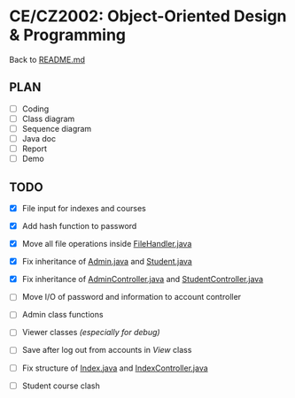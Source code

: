 # CE/CZ2002: Object-Oriented Design & Programming
  
Back to [README.md](README.md)

## PLAN
- [ ] Coding
- [ ] Class diagram
- [ ] Sequence diagram
- [ ] Java doc
- [ ] Report
- [ ] Demo

## TODO
- [x] File input for indexes and courses
- [x] Add hash function to password
- [x] Move all file operations inside [FileHandler.java](source/FileHandler.java)
- [x] Fix inheritance of [Admin.java](source/Admin.java) and [Student.java](source/Student.java)
- [x] Fix inheritance of [AdminController.java](source/AdminController.java) and 
[StudentController.java](source/StudentController.java)
- [ ] Move I/O of password and information to account controller
- [ ] Admin class functions
- [ ] Viewer classes _(especially for debug)_
- [ ] Save after log out from accounts in _View_ class
- [ ] Fix structure of [Index.java](source/Index.java) and 
[IndexController.java](source/IndexController.java)
- [ ] Student course clash
  